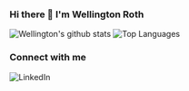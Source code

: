 ### Hi there 👋 I'm Wellington Roth

![Wellington's github stats](https://github-readme-stats.vercel.app/api?username=wellingtonroth)
![Top Languages](https://github-readme-stats.vercel.app/api/top-langs/?username=wellingtonroth&layout=compact)

### Connect with me 

[<img align="left" alt="LinkedIn" src="https://img.shields.io/badge/linkedin-%230077B5.svg?&style=for-the-badge&logo=linkedin&logoColor=white" />][linkedin]

[linkedin]: https://www.linkedin.com/in/wellingtonroth/
